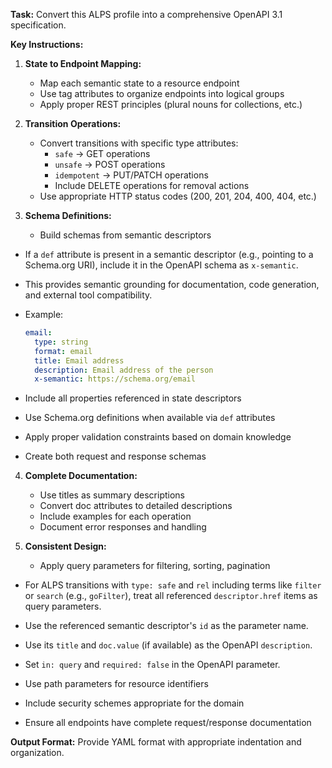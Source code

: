 **Task:** Convert this ALPS profile into a comprehensive OpenAPI 3.1 specification.

**Key Instructions:**

1. **State to Endpoint Mapping:**
   - Map each semantic state to a resource endpoint
   - Use tag attributes to organize endpoints into logical groups
   - Apply proper REST principles (plural nouns for collections, etc.)

2. **Transition Operations:**
   - Convert transitions with specific type attributes:
     - `safe` → GET operations
     - `unsafe` → POST operations 
     - `idempotent` → PUT/PATCH operations
     - Include DELETE operations for removal actions
   - Use appropriate HTTP status codes (200, 201, 204, 400, 404, etc.)

3. **Schema Definitions:**
   - Build schemas from semantic descriptors
  - If a `def` attribute is present in a semantic descriptor (e.g., pointing to a Schema.org URI), include it in the OpenAPI schema as `x-semantic`.
  - This provides semantic grounding for documentation, code generation, and external tool compatibility.
  - Example:
    ```yaml
    email:
      type: string
      format: email
      title: Email address
      description: Email address of the person
      x-semantic: https://schema.org/email
    ```

   - Include all properties referenced in state descriptors
   - Use Schema.org definitions when available via `def` attributes
   - Apply proper validation constraints based on domain knowledge
   - Create both request and response schemas

4. **Complete Documentation:**
   - Use titles as summary descriptions
   - Convert doc attributes to detailed descriptions
   - Include examples for each operation
   - Document error responses and handling

5. **Consistent Design:**
   - Apply query parameters for filtering, sorting, pagination  
  - For ALPS transitions with `type: safe` and `rel` including terms like `filter` or `search` (e.g., `goFilter`), treat all referenced `descriptor.href` items as query parameters.
  - Use the referenced semantic descriptor's `id` as the parameter name.
  - Use its `title` and `doc.value` (if available) as the OpenAPI `description`.
  - Set `in: query` and `required: false` in the OpenAPI parameter.

   - Use path parameters for resource identifiers
   - Include security schemes appropriate for the domain
   - Ensure all endpoints have complete request/response documentation

**Output Format:** Provide YAML format with appropriate indentation and organization.

